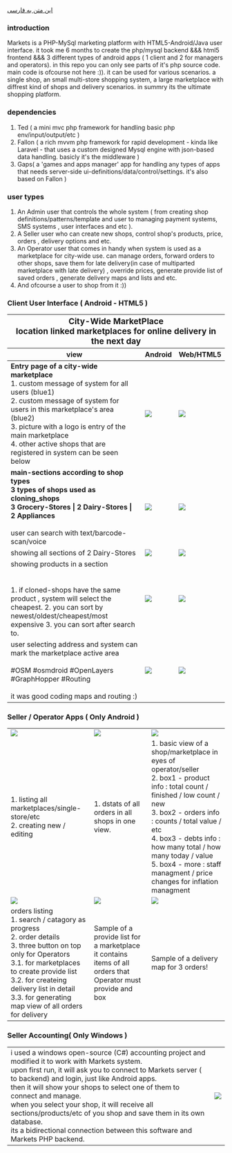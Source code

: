 [این متن به فارسی](https://github.com/farhang-sa/farsa-markets/blob/main/README-fa.md)
### introduction
Markets is a PHP-MySql marketing platform with HTML5-Android/Java user interface. it took me 6 months to create the php/mysql backend &&& html5 frontend &&& 3 different types of android apps ( 1 client and 2 for managers and operators). in this repo you can only see parts of it's php source code. main code is ofcourse not here :)). it can be used for various scenarios. a single shop, an small multi-store shopping system, a large marketplace with diffrest kind of shops and delivery scenarios. in summry its the ultimate shopping platform.

### dependencies 
1. Ted ( a mini mvc php framework for handling basic php env/input/output/etc )
2. Fallon ( a rich mvvm php framework for rapid development - kinda like Laravel - that uses a custom designed Mysql engine with json-based data handling. basicly it's the middleware )
3. Gaps( a 'games and apps manager' app for handling any types of apps that needs server-side ui-definitions/data/control/settings. it's also based on Fallon )

### user types 
1. An Admin user that controls the whole system ( from creating shop definitions/patterns/template and user to managing payment systems, SMS systems , user interfaces and etc ).
2. A Seller user who can create new shops, control shop's products, price, orders , delivery options and etc.
3. An Operator user that comes in handy when system is used as a marketplace for city-wide use. can manage orders, forward orders to other shops, save them for late delivery(in case of multiparted marketplace with late delivery) , override prices, generate provide list of saved orders , generate delivery maps and lists and etc.
4. And ofcourse a user to shop from it :))

### Client User Interface ( Android - HTML5 )
<table>
  <thead>
    <tr>
      <th colspan=3>
        <div style='width:100%;font-weight:bold;font-size:19px;text-align:center;'>
          <b>City-Wide MarketPlace</b><br />
          location linked marketplaces for online delivery in the next day
        </div>
      </th>
    </tr>
    <tr>
      <th>view</th>
      <th>Android</th>
      <th>Web/HTML5</th>
    </tr>
  </thead>
  <tbody>
    <tr>
      <td>
        <b>Entry page of a city-wide marketplace</b> <br />
        1. custom message of system for all users (blue1) <br />
        2. custom message of system for users in this marketplace's area (blue2)<br />
        3. picture with a logo is entry of the main marketplace <br />
        4. other active shops that are registered in system can be seen below 
      </td>
      <td><img src='https://i.postimg.cc/Y9bGdyvV/im1.jpg' /></td>
      <td><img src='https://i.postimg.cc/YSShhznz/im1-web.jpg' /></td>
    </tr>
    <tr>
      <td>
        <b>main-sections according to shop types <br />3 types of shops used as cloning_shops<br />3 Grocery-Stores | 2 Dairy-Stores | 2 Appliances</b><br /><br />
        user can search with text/barcode-scan/voice
      </td>
      <td><img src='https://i.postimg.cc/XYyfrFq0/im3.jpg' /></td>
      <td><img src='https://i.postimg.cc/HsmRwZwH/im3-web.jpg' /></td>
    </tr>
    <tr>
      <td>showing all sections of 2 Dairy-Stores</td>
      <td><img src='https://i.postimg.cc/3RFLw7dq/im4.jpg' /></td>
      <td><img src='https://i.postimg.cc/Y9Hnkjqg/im4-web.jpg' /></td>
    </tr>
    <tr>
      <td>
        showing products in a section<br /><br /><br />
        1. if cloned-shops have the same product , system will select the cheapest.
        2. you can sort by newest/oldest/cheapest/most expensive
        3. you can sort after search to.
      </td>
      <td><img src='https://i.postimg.cc/vTMZW78B/im5.jpg' /></td>
      <td><img src='https://i.postimg.cc/D0gy5Wmc/im5-web.jpg' /></td>
    </tr>
    <tr>
      <td>
        user selecting address and system can mark the marketplace active area<br /><br />
        #OSM #osmdroid #OpenLayers #GraphHopper #Routing <br /><br />
        it was good coding maps and routing :)
      </td>
      <td><img src='https://i.postimg.cc/bvxJdF8M/im6.jpg' /></td>
      <td><img src='https://i.postimg.cc/qRp7KXv7/im6-web.jpg' /></td>
    </tr>
  </tbody>
</table>

### Seller / Operator Apps ( Only Android )
<table>
  <tbody>
    <tr>
      <td><img src='https://i.postimg.cc/HWXgm7YZ/ia-1.jpg' /></td>
      <td><img src='https://i.postimg.cc/4NxB5rS6/ia-2.jpg' /></td>
      <td><img src='https://i.postimg.cc/Z5Kt67r2/ia-2.jpg' /></td>
    </tr>
    <tr>
      <td>
        1. listing all marketplaces/single-store/etc <br/>
        2. creating new / editing
      </td>
      <td>
        1. dstats of all orders in all shops in one view.
      </td>
      <td>
        1. basic view of a shop/marketplace in eyes of operator/seller <br />
        2. box1 - product info : total count / finished / low count / new <br />
        3. box2 - orders info : counts / total value / etc <br />
        4. box3 - debts info : how many total / how many today / value <br />
        5. box4 - more : staff managment / price changes for inflation managment <br />
      </td>
    </tr>
    <tr>
      <td><img src='https://i.postimg.cc/157MYJkL/ia-4.jpg' /></td>
      <td><img src='https://i.postimg.cc/qMGHhVC2/ia-3.jpg' /></td>
      <td><img src='https://i.postimg.cc/qvbfwswR/ia-4.jpg' /></td>
    </tr>
    <tr>
      <td>
        orders listing <br />
        1. search / catagory as progress <br />
        2. order details <br />
        3. three button on top only for Operators <br />
        3.1. for marketplaces to create provide list<br />
        3.2. for createing delivery list in detail<br />
        3.3. for generating map view of all orders for delivery<br />
      </td>
      <td>
        Sample of a provide list for a marketplace<br />
        it contains items of all orders that Operator must provide and box <be />
      </td>
      <td>
        Sample of a delivery map for 3 orders!
      </td>
    </tr>
  </tbody>
</table>

### Seller Accounting( Only Windows )
<table>
  <tbody>
    <tr>
      <td>
        i used a windows open-source (C#) accounting project and modified it to work with Markets system. <br />
        upon first run, it will ask you to connect to Markets server ( to backend) and login, just like Android apps.<br /> 
        then it will show your shops to select one of them to connect and manage.<br /> 
        when you select your shop, it will receive all sections/products/etc of you shop and save them in its own database.<br /> 
        its a bidirectional connection between this software and Markets PHP backend.
      </td>
      <td><img src='https://i.postimg.cc/yYXSKQxp/hesabdari.png' /></td>
    </tr>
  </tbody>
</table>
